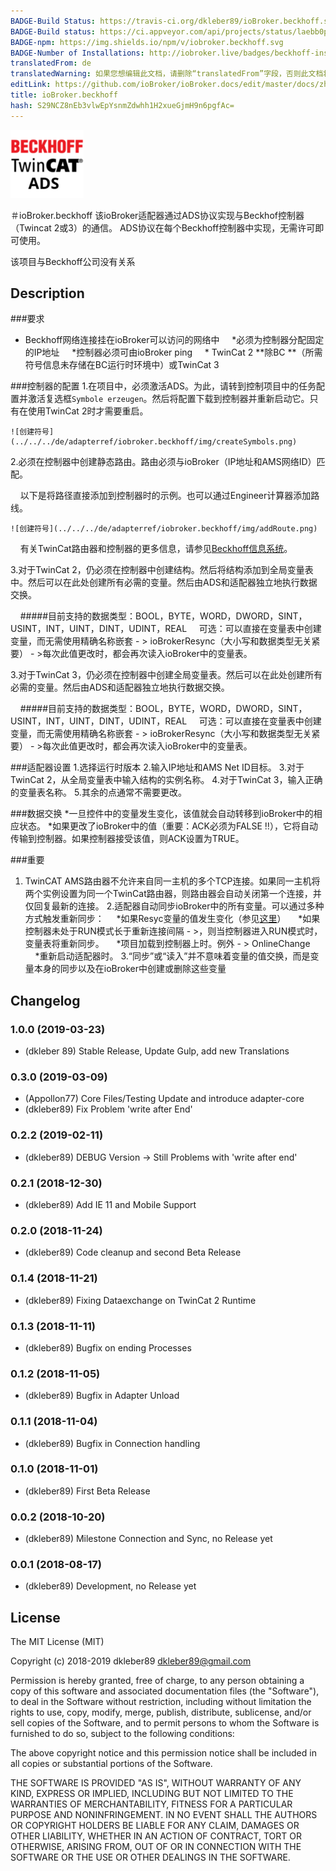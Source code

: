 ```yaml
---
BADGE-Build Status: https://travis-ci.org/dkleber89/ioBroker.beckhoff.svg?branch=master
BADGE-Build status: https://ci.appveyor.com/api/projects/status/laebb0pq4pd4d08x/branch/master?svg=true
BADGE-npm: https://img.shields.io/npm/v/iobroker.beckhoff.svg
BADGE-Number of Installations: http://iobroker.live/badges/beckhoff-installed.svg
translatedFrom: de
translatedWarning: 如果您想编辑此文档，请删除“translatedFrom”字段，否则此文档将再次自动翻译
editLink: https://github.com/ioBroker/ioBroker.docs/edit/master/docs/zh-cn/adapterref/iobroker.beckhoff/README.md
title: ioBroker.beckhoff
hash: S29NCZ8nEb3vlwEpYsnmZdwhh1H2xueGjmH9n6pgfAc=
---
```

![徽标](../../../de/adapterref/iobroker.beckhoff/img/beckhoff.png)

＃ioBroker.beckhoff
该ioBroker适配器通过ADS协议实现与Beckhof控制器（Twincat 2或3）的通信。
ADS协议在每个Beckhoff控制器中实现，无需许可即可使用。

该项目与Beckhoff公司没有关系

## Description
###要求
* Beckhoff网络连接挂在ioBroker可以访问的网络中
    *必须为控制器分配固定的IP地址
    *控制器必须可由ioBroker ping
    * TwinCat 2 **除BC **（所需符号信息未存储在BC运行时环境中）或TwinCat 3

###控制器的配置
1.在项目中，必须激活ADS。为此，请转到控制项目中的任务配置并激活复选框`Symbole erzeugen`。然后将配置下载到控制器并重新启动它。只有在使用TwinCat 2时才需要重启。

    ![创建符号](../../../de/adapterref/iobroker.beckhoff/img/createSymbols.png)

2.必须在控制器中创建静态路由。路由必须与ioBroker（IP地址和AMS网络ID）匹配。

    以下是将路径直接添加到控制器时的示例。也可以通过Engineer计算器添加路线。

    ![创建符号](../../../de/adapterref/iobroker.beckhoff/img/addRoute.png)

    有关TwinCat路由器和控制器的更多信息，请参见[Beckhoff信息系统](https://infosys.beckhoff.com/ "Beckhoff Information System")。

3.对于TwinCat 2，仍必须在控制器中创建结构。然后将结构添加到全局变量表中。然后可以在此处创建所有必需的变量。然后由ADS和适配器独立地执行数据交换。

    #####目前支持的数据类型：BOOL，BYTE，WORD，DWORD，SINT，USINT，INT，UINT，DINT，UDINT，REAL
    可选：可以直接在变量表中创建变量，而无需使用精确名称嵌套 - > ioBrokerResync（大小写和数据类型无关紧要） - >每次此值更改时，都会再次读入ioBroker中的变量表。

3.对于TwinCat 3，仍必须在控制器中创建全局变量表。然后可以在此处创建所有必需的变量。然后由ADS和适配器独立地执行数据交换。

    #####目前支持的数据类型：BOOL，BYTE，WORD，DWORD，SINT，USINT，INT，UINT，DINT，UDINT，REAL
    可选：可以直接在变量表中创建变量，而无需使用精确名称嵌套 - > ioBrokerResync（大小写和数据类型无关紧要） - >每次此值更改时，都会再次读入ioBroker中的变量表。

###适配器设置
1.选择运行时版本
2.输入IP地址和AMS Net ID目标。
3.对于TwinCat 2，从全局变量表中输入结构的实例名称。
4.对于TwinCat 3，输入正确的变量表名称。
5.其余的点通常不需要更改。

###数据交换
*一旦控件中的变量发生变化，该值就会自动转移到ioBroker中的相应状态。
*如果更改了ioBroker中的值（重要：ACK必须为FALSE !!），它将自动传输到控制器。如果控制器接受该值，则ACK设置为TRUE。

###重要
1. TwinCAT AMS路由器不允许来自同一主机的多个TCP连接。如果同一主机将两个实例设置为同一个TwinCat路由器，则路由器会自动关闭第一个连接，并仅回复最新的连接。
2.适配器自动同步ioBroker中的所有变量。可以通过多种方式触发重新同步：
    *如果Resyc变量的值发生变化（参见[这里](#Konfiguration-der-Steuerung)）
    *如果控制器未处于RUN模式长于重新连接间隔 - >，则当控制器进入RUN模式时，变量表将重新同步。
    *项目加载到控制器上时。例外 - > OnlineChange
    *重新启动适配器时。
3.“同步”或“读入”并不意味着变量的值交换，而是变量本身的同步以及在ioBroker中创建或删除这些变量

## Changelog
### 1.0.0 (2019-03-23)
* (dkleber 89) Stable Release, Update Gulp, add new Translations

### 0.3.0 (2019-03-09)
* (Appollon77) Core Files/Testing Update and introduce adapter-core
* (dkleber89) Fix Problem 'write after End'

### 0.2.2 (2019-02-11)
* (dkleber89) DEBUG Version -> Still Problems with 'write after end'

### 0.2.1 (2018-12-30)
* (dkleber89) Add IE 11 and Mobile Support

### 0.2.0 (2018-11-24)
* (dkleber89) Code cleanup and second Beta Release

### 0.1.4 (2018-11-21)
* (dkleber89) Fixing Dataexchange on TwinCat 2 Runtime

### 0.1.3 (2018-11-11)
* (dkleber89) Bugfix on ending Processes

### 0.1.2 (2018-11-05)
* (dkleber89) Bugfix in Adapter Unload

### 0.1.1 (2018-11-04)
* (dkleber89) Bugfix in Connection handling

### 0.1.0 (2018-11-01)
* (dkleber89) First Beta Release

### 0.0.2 (2018-10-20)
* (dkleber89) Milestone Connection and Sync, no Release yet

### 0.0.1 (2018-08-17)
* (dkleber89) Development, no Release yet

## License
The MIT License (MIT)

Copyright (c) 2018-2019 dkleber89 <dkleber89@gmail.com>

Permission is hereby granted, free of charge, to any person obtaining a copy
of this software and associated documentation files (the "Software"), to deal
in the Software without restriction, including without limitation the rights
to use, copy, modify, merge, publish, distribute, sublicense, and/or sell
copies of the Software, and to permit persons to whom the Software is
furnished to do so, subject to the following conditions:

The above copyright notice and this permission notice shall be included in
all copies or substantial portions of the Software.

THE SOFTWARE IS PROVIDED "AS IS", WITHOUT WARRANTY OF ANY KIND, EXPRESS OR
IMPLIED, INCLUDING BUT NOT LIMITED TO THE WARRANTIES OF MERCHANTABILITY,
FITNESS FOR A PARTICULAR PURPOSE AND NONINFRINGEMENT. IN NO EVENT SHALL THE
AUTHORS OR COPYRIGHT HOLDERS BE LIABLE FOR ANY CLAIM, DAMAGES OR OTHER
LIABILITY, WHETHER IN AN ACTION OF CONTRACT, TORT OR OTHERWISE, ARISING FROM,
OUT OF OR IN CONNECTION WITH THE SOFTWARE OR THE USE OR OTHER DEALINGS IN
THE SOFTWARE.